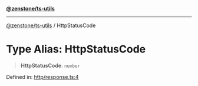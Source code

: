 [**@zenstone/ts-utils**](../README.md)

***

[@zenstone/ts-utils](../globals.md) / HttpStatusCode

# Type Alias: HttpStatusCode

> **HttpStatusCode**: `number`

Defined in: [http/response.ts:4](https://github.com/janpoem/ts-utils/blob/df5fa129179bf9218996bf53428f8189a02eea4a/src/http/response.ts#L4)
